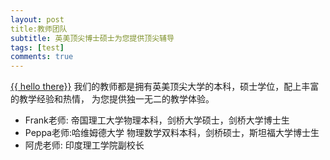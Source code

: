 ```yaml
---
layout: post
title:教师团队 
subtitle: 英美顶尖博士硕士为您提供顶尖辅导
tags: [test]
comments: true
---
```

<a href="{{ https://5sigmaeducation.github.io/aboutme/}}">{{ hello there}}</a>
我们的教师都是拥有英美顶尖大学的本科，硕士学位，配上丰富的教学经验和热情， 为您提供独一无二的教学体验。




*  Frank老师: 帝国理工大学物理本科，剑桥大学硕士，剑桥大学博士生
*  Peppa老师:哈维姆德大学 物理数学双料本科，剑桥硕士，斯坦福大学博士生
*  阿虎老师: 印度理工学院副校长


<!-- more -->


